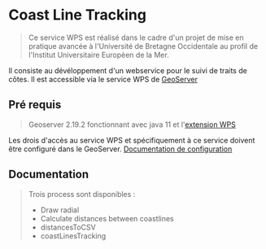 # Coast Line Tracking

>Ce service WPS est réalisé dans le cadre d'un projet de mise en pratique avancée à l'Université de Bretagne Occidentale au profil de l'Institut Universitaire Europèen de la Mer. 

Il consiste au dévéloppement d'un webservice pour le suivi de traits de côtes. Il est accessible via le service WPS de [GeoServer](https://geoserver.org/)

## Pré requis

>Geoserver 2.19.2 fonctionnant avec java 11 et l'[extension WPS](https://docs.geoserver.org/latest/en/user/services/wps/install.html)

Les drois d'accès au service WPS et spécifiquement à ce service doivent être configuré dans le GeoServer. [Documentation de configuration](https://docs.geoserver.org/stable/en/user/services/wps/security.html)

## Documentation

> Trois process sont disponibles : 
> - Draw radial
> - Calculate distances between coastlines
> - distancesToCSV
> - coastLinesTracking